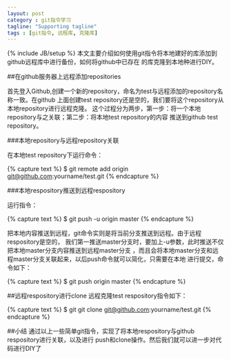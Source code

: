 ```yaml
---
layout: post
category : git指令学习
tagline: "Supporting tagline"
tags : [git指令, 远程库, 克隆库]
---
```

{% include JB/setup %}
本文主要介绍如何使用git指令将本地建好的库添加到github远程库中进行备份，如何将github中已存在
的库克隆到本地种进行DIY。

##在github服务器上远程添加repositories

首先登入Github,创建一个新的repository，命名为test与远程添加的repository名称一致。在github
上面创建test repository还是空的，我们要将这个repository从本地repository进行远程克隆。
这个过程分为两步，第一步：将一个本地repository与之关联；第二步：将本地test repository的内容
推送到github test repository。

###本地repository与远程repository关联

在本地test repository下运行命令：

{% capture text %}
$ git remote add origin git@github.com:yourname/test.git
{% endcapture %}

###本地respository推送到远程respository

运行指令：

{% capture text %}
$ git push -u origin master
{% endcapture %}

把本地内容推送到远程，git命令实则是将当前分支推送到远程。由于远程respository是空的，
我们第一推送master分支时，要加上-u参数，此时推送不仅把本地master分支内容推送到远程master分支
，而且会将本地master分支和远程master分支关联起来，以后push命令就可以简化，只需要在本地
进行提交，命令如下：

{% capture text %}
$ git push origin master
{% endcapture %}

##远程respository进行clone
远程克隆test respository指令如下：

{% capture text %}
$ git git clone git@github.com:yourname/test.git
{% endcapture %}

##小结
通过以上一些简单git指令，实现了将本地respository与github respository进行关联，以及进行
push和clone操作。然后我们就可以进一步对代码进行DIY了

